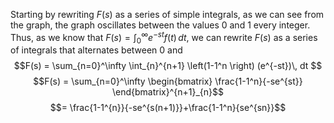 Starting by rewriting $F(s)$ as a series of simple integrals, as we can see from the graph, the graph oscillates between the values 0 and 1 every integer. Thus, as we know that $F(s) = \int_{0}^{\infty} e^{-st}f(t) \, dt$, we can rewrite $F(s)$ as a series of integrals that alternates between 0 and 
$$F(s) = \sum_{n=0}^\infty \int_{n}^{n+1} \left(1-1^n \right) (e^{-st})\, dt $$
$$F(s) = \sum_{n=0}^\infty \begin{bmatrix}
\frac{1-1^n}{-se^{st}}
\end{bmatrix}^{n+1}_{n}$$
$$= \frac{1-1^{n}}{-se^{s(n+1)}}+\frac{1-1^n}{se^{sn}}$$
